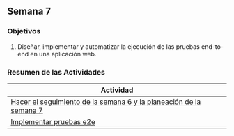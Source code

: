 ## Semana 7

### Objetivos

1. Diseñar, implementar y automatizar la ejecución de las pruebas end-to-end en una aplicación web.

### Resumen de las Actividades

| Actividad                                                                     |
| ----------------------------------------------------------------------------- |
| [Hacer el seguimiento de la semana 6 y la planeación de la semana 7 ](s7_syp) |
| [Implementar pruebas e2e ](s7_e2e)                                            |
